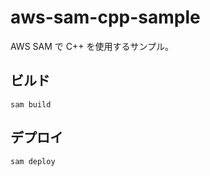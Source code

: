 # aws-sam-cpp-sample

AWS SAM で C++ を使用するサンプル。

## ビルド

```
sam build
```

## デプロイ

```
sam deploy
```
